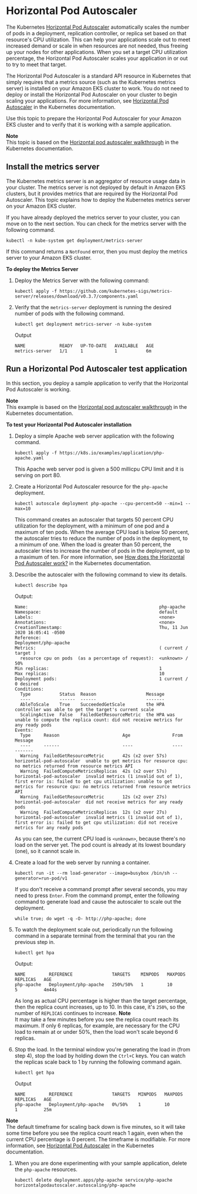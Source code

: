 # Horizontal Pod Autoscaler<a name="horizontal-pod-autoscaler"></a>

The Kubernetes [Horizontal Pod Autoscaler](https://kubernetes.io/docs/tasks/run-application/horizontal-pod-autoscale/) automatically scales the number of pods in a deployment, replication controller, or replica set based on that resource's CPU utilization\. This can help your applications scale out to meet increased demand or scale in when resources are not needed, thus freeing up your nodes for other applications\. When you set a target CPU utilization percentage, the Horizontal Pod Autoscaler scales your application in or out to try to meet that target\.

The Horizontal Pod Autoscaler is a standard API resource in Kubernetes that simply requires that a metrics source \(such as the Kubernetes metrics server\) is installed on your Amazon EKS cluster to work\. You do not need to deploy or install the Horizontal Pod Autoscaler on your cluster to begin scaling your applications\. For more information, see [Horizontal Pod Autoscaler](https://kubernetes.io/docs/tasks/run-application/horizontal-pod-autoscale/) in the Kubernetes documentation\.

Use this topic to prepare the Horizontal Pod Autoscaler for your Amazon EKS cluster and to verify that it is working with a sample application\.

**Note**  
This topic is based on the [Horizontal pod autoscaler walkthrough](https://kubernetes.io/docs/tasks/run-application/horizontal-pod-autoscale-walkthrough/) in the Kubernetes documentation\.

## Install the metrics server<a name="hpa-install-metrics-server"></a>

The Kubernetes metrics server is an aggregator of resource usage data in your cluster\. The metrics server is not deployed by default in Amazon EKS clusters, but it provides metrics that are required by the Horizontal Pod Autoscaler\. This topic explains how to deploy the Kubernetes metrics server on your Amazon EKS cluster\.

If you have already deployed the metrics server to your cluster, you can move on to the next section\. You can check for the metrics server with the following command\.

```
kubectl -n kube-system get deployment/metrics-server
```

If this command returns a `NotFound` error, then you must deploy the metrics server to your Amazon EKS cluster\.

**To deploy the Metrics Server**

1. Deploy the Metrics Server with the following command:

   ```
   kubectl apply -f https://github.com/kubernetes-sigs/metrics-server/releases/download/v0.3.7/components.yaml
   ```

1. Verify that the `metrics-server` deployment is running the desired number of pods with the following command\.

   ```
   kubectl get deployment metrics-server -n kube-system
   ```

   Output

   ```
   NAME             READY   UP-TO-DATE   AVAILABLE   AGE
   metrics-server   1/1     1            1           6m
   ```

## Run a Horizontal Pod Autoscaler test application<a name="hpa-sample-app"></a>

In this section, you deploy a sample application to verify that the Horizontal Pod Autoscaler is working\.

**Note**  
This example is based on the [Horizontal pod autoscaler walkthrough](https://kubernetes.io/docs/tasks/run-application/horizontal-pod-autoscale-walkthrough/) in the Kubernetes documentation\.

**To test your Horizontal Pod Autoscaler installation**

1. Deploy a simple Apache web server application with the following command\.

   ```
   kubectl apply -f https://k8s.io/examples/application/php-apache.yaml
   ```

   This Apache web server pod is given a 500 millicpu CPU limit and it is serving on port 80\.

1. Create a Horizontal Pod Autoscaler resource for the `php-apache` deployment\.

   ```
   kubectl autoscale deployment php-apache --cpu-percent=50 --min=1 --max=10
   ```

   This command creates an autoscaler that targets 50 percent CPU utilization for the deployment, with a minimum of one pod and a maximum of ten pods\. When the average CPU load is below 50 percent, the autoscaler tries to reduce the number of pods in the deployment, to a minimum of one\. When the load is greater than 50 percent, the autoscaler tries to increase the number of pods in the deployment, up to a maximum of ten\. For more information, see [How does the Horizontal Pod Autoscaler work?](https://kubernetes.io/docs/tasks/run-application/horizontal-pod-autoscale/#how-does-the-horizontal-pod-autoscaler-work) in the Kubernetes documentation\.

1. Describe the autoscaler with the following command to view its details\.

   ```
   kubectl describe hpa
   ```

   Output:

   ```
   Name:                                                  php-apache
   Namespace:                                             default
   Labels:                                                <none>
   Annotations:                                           <none>
   CreationTimestamp:                                     Thu, 11 Jun 2020 16:05:41 -0500
   Reference:                                             Deployment/php-apache
   Metrics:                                               ( current / target )
     resource cpu on pods  (as a percentage of request):  <unknown> / 50%
   Min replicas:                                          1
   Max replicas:                                          10
   Deployment pods:                                       1 current / 0 desired
   Conditions:
     Type           Status  Reason                   Message
     ----           ------  ------                   -------
     AbleToScale    True    SucceededGetScale        the HPA controller was able to get the target's current scale
     ScalingActive  False   FailedGetResourceMetric  the HPA was unable to compute the replica count: did not receive metrics for any ready pods
   Events:
     Type     Reason                        Age                From                       Message
     ----     ------                        ----               ----                       -------
     Warning  FailedGetResourceMetric       42s (x2 over 57s)  horizontal-pod-autoscaler  unable to get metrics for resource cpu: no metrics returned from resource metrics API
     Warning  FailedComputeMetricsReplicas  42s (x2 over 57s)  horizontal-pod-autoscaler  invalid metrics (1 invalid out of 1), first error is: failed to get cpu utilization: unable to get metrics for resource cpu: no metrics returned from resource metrics API
     Warning  FailedGetResourceMetric       12s (x2 over 27s)  horizontal-pod-autoscaler  did not receive metrics for any ready pods
     Warning  FailedComputeMetricsReplicas  12s (x2 over 27s)  horizontal-pod-autoscaler  invalid metrics (1 invalid out of 1), first error is: failed to get cpu utilization: did not receive metrics for any ready pods
   ```

   As you can see, the current CPU load is `<unknown>`, because there's no load on the server yet\. The pod count is already at its lowest boundary \(one\), so it cannot scale in\.

1. Create a load for the web server by running a container\.

   ```
   kubectl run -it --rm load-generator --image=busybox /bin/sh --generator=run-pod/v1
   ```

   If you don't receive a command prompt after several seconds, you may need to press `Enter`\. From the command prompt, enter the following command to generate load and cause the autoscaler to scale out the deployment\.

   ```
   while true; do wget -q -O- http://php-apache; done
   ```

1. To watch the deployment scale out, periodically run the following command in a separate terminal from the terminal that you ran the previous step in\.

   ```
   kubectl get hpa
   ```

   Output:

   ```
   NAME         REFERENCE               TARGETS    MINPODS   MAXPODS   REPLICAS   AGE
   php-apache   Deployment/php-apache   250%/50%   1         10        5          4m44s
   ```

   As long as actual CPU percentage is higher than the target percentage, then the replica count increases, up to 10\. In this case, it's `250%`, so the number of `REPLICAS` continues to increase\.
**Note**  
It may take a few minutes before you see the replica count reach its maximum\. If only 6 replicas, for example, are necessary for the CPU load to remain at or under 50%, then the load won't scale beyond 6 replicas\.

1. Stop the load\. In the terminal window you're generating the load in \(from step 4\), stop the load by holding down the `Ctrl+C` keys\. You can watch the replicas scale back to 1 by running the following command again\.

   ```
   kubectl get hpa
   ```

   Output

   ```
   NAME         REFERENCE               TARGETS   MINPODS   MAXPODS   REPLICAS   AGE
   php-apache   Deployment/php-apache   0%/50%    1         10        1          25m
   ```
**Note**  
The default timeframe for scaling back down is five minutes, so it will take some time before you see the replica count reach 1 again, even when the current CPU percentage is 0 percent\. The timeframe is modifiable\. For more information, see [Horizontal Pod Autoscaler](https://kubernetes.io/docs/tasks/run-application/horizontal-pod-autoscale/) in the Kubernetes documentation\.

1. When you are done experimenting with your sample application, delete the `php-apache` resources\.

   ```
   kubectl delete deployment.apps/php-apache service/php-apache horizontalpodautoscaler.autoscaling/php-apache
   ```
